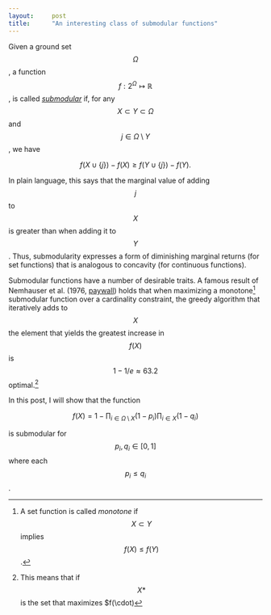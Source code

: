 ```yaml
---
layout:     post
title:      "An interesting class of submodular functions"
---
```


Given a ground set $$\Omega$$, a function $$f: 2^\Omega \mapsto \mathbb{R}$$,
is called [*submodular*](https://en.wikipedia.org/wiki/Submodular_set_function)
if, for any $$X \subset Y \subset \Omega$$ and $$j \in \Omega \setminus Y$$,
we have

$$f(X \cup \{j\}) - f(X) \geq f(Y \cup \{j\}) - f(Y).$$

In plain language, this says that the marginal value of adding $$j$$ to $$X$$
is greater than when adding it to $$Y$$. Thus, submodularity expresses a
form of diminishing marginal returns (for set functions) that is analogous to
concavity (for continuous functions).

Submodular functions have a number of desirable traits. A famous result of
Nemhauser et al. (1976, [paywall](https://doi.org/10.1007/BF01588971)) holds
that when maximizing a monotone[^monotone] submodular function over a cardinality
constraint, the greedy algorithm that iteratively adds to $$X$$ the element that
yields the greatest increase in $$f(X)$$ is $$1 - 1 / e \approx 63.2%$$
optimal.[^optimal]

In this post, I will show that the function

$$f(X) = 1 -
\prod_{i \in \Omega \setminus X} (1 - p_i)
\prod_{i \in X} (1 - q_i)
$$

is submodular for $$p_i, q_i \in [0, 1]$$ where each $$p_i \leq q_i$$.


<!-- How to understand this function: -->

<!-- Submodularity proof -->

<!-- # Examples -->

<!-- College application problem -->

<!-- Zeno walk -->

<!-- # Notes -->

<!-- Supermodular when p_i \geq q_i. Also, the version where you look for
"no more than one failure" is also supermodular.-->

[^monotone]: A set function is called *monotone* if $$X \subset Y$$ implies
$$f(X) \leq f(Y)$$.

[^optimal]: This means that if $$X*$$ is the set that maximizes $f(\cdot)

<!-- https://en.wikipedia.org/wiki/Submodular_set_function -->
